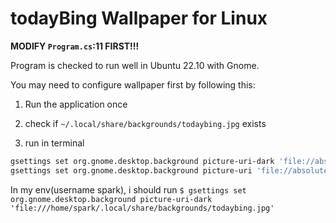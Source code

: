 # todayBing Wallpaper for Linux

**MODIFY `Program.cs`:11 FIRST!!!**

Program is checked to run well in Ubuntu 22.10 with Gnome. 

You may need to configure wallpaper first by following this:

1. Run the application once

2. check if `~/.local/share/backgrounds/todaybing.jpg` exists

3. run in terminal

```bash
gsettings set org.gnome.desktop.background picture-uri-dark 'file://absolute/path/to/todaybing.jpg'
gsettings set org.gnome.desktop.background picture-uri 'file://absolute/path/to/todaybing.jpg'
```

In my env(username spark), i should run 
``$ gsettings set org.gnome.desktop.background picture-uri-dark 'file:///home/spark/.local/share/backgrounds/todaybing.jpg'``

